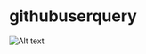 # githubuserquery
![Alt text](https://koddepo.com/i/chrome_p2470ouGY3.png?raw=true "githubuserquery")
